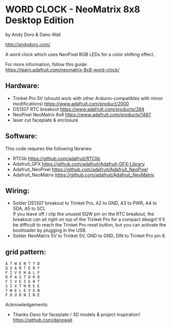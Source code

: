  WORD CLOCK - NeoMatrix 8x8 Desktop Edition
================
 by Andy Doro & Dano Wall
 
http://andydoro.com/ 

A word clock which uses NeoPixel RGB LEDs for a color shifting effect.

For more information, follow this guide: https://learn.adafruit.com/neomatrix-8x8-word-clock/

Hardware:
-------
 
 - Trinket Pro 5V (should work with other Arduino-compatibles with minor modifications) https://www.adafruit.com/product/2000
 - DS1307 RTC breakout https://www.adafruit.com/products/264
 - NeoPixel NeoMatrix 8x8 https://www.adafruit.com/products/1487
 - laser cut faceplate & enclosure
 
Software:
-------
 
This code requires the following libraries:
 
 - RTClib https://github.com/adafruit/RTClib
 - Adafruit_GFX https://github.com/adafruit/Adafruit-GFX-Library
 - Adafruit_NeoPixel https://github.com/adafruit/Adafruit_NeoPixel
 - Adafruit_NeoMatrix https://github.com/adafruit/Adafruit_NeoMatrix


Wiring:
-------

 - Solder DS1307 breakout to Trinket Pro, A2 to GND, A3 to PWR, A4 to SDA, A5 to SCL  
   If you leave off / clip the unused SQW pin on the RTC breakout, the breakout can sit right on top of the Trinket Pro for a compact design! It'll be difficult to reach the Trinket Pro reset button, but you can activate the bootloader by plugging in the USB.
 - Solder NeoMatrix 5V to Trinket 5V, GND to GND, DIN to Trinket Pro pin 8.
 

grid pattern:
-------

 ```
 A T W E N T Y D
 Q U A R T E R Y
 F I V E H A L F
 D P A S T O R O
 F I V E I G H T
 S I X T H R E E
 T W E L E V E N
 F O U R N I N E
 ```
 
Acknowledgements:
  - Thanks Dano for faceplate / 3D models & project inspiration! https://github.com/danowall
 

